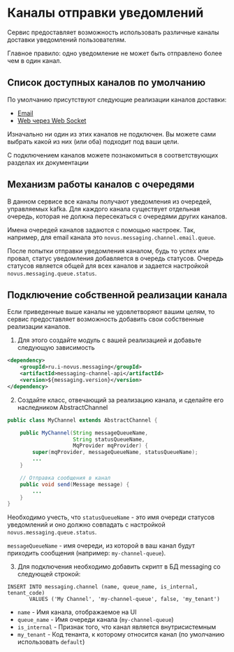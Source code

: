 # Каналы отправки уведомлений

Сервис предоставляет возможность использовать различные каналы доставки уведомлений пользователям.

Главное правило: одно уведомление не может быть отправлено более чем в один канал.

## Cписок доступных каналов по умолчанию

По умолчанию присутствуют следующие реализации каналов доставки:

- [Email](../messaging-channel-email/README.md)
- [Web через Web Socket](../messaging-channel-web/README.md)

Изначально ни один из этих каналов не подключен. 
Вы можете сами выбрать какой из них (или оба) подходит под ваши цели. 

С подключением каналов можете познакомиться в соответствующих разделах их документации

## Механизм работы каналов с очередями

В данном сервисе все каналы получают уведомления из очередей, управляемых kafka. 
Для каждого канала существует отдельная очередь, которая не должна пересекаться с очередями других каналов.

Имена очередей каналов задаются с помощью настроек. 
Так, например, для email канала это `novus.messaging.channel.email.queue`.

После попытки отправки уведомления каналом, будь то успех или провал, статус уведомления добавляется в очередь статусов.
Очередь статусов является общей для всех каналов и задается настройкой `novus.messaging.queue.status`.

## Подключение собственной реализации канала

Если приведенные выше каналы не удовлетворяют вашим целям,
то сервис предоставляет возможность добавить свои собственные реализации каналов.

1. Для этого создайте модуль с вашей реализацией и добавьте следующую зависимость

```xml
<dependency>
    <groupId>ru.i-novus.messaging</groupId>
    <artifactId>messaging-channel-api</artifactId>
    <version>${messaging.version}</version>
</dependency>
```

2. Создайте класс, отвечающий за реализацию канала, и сделайте его наследником AbstractChannel

```java
public class MyChannel extends AbstractChannel {

    public MyChannel(String messageQueueName,
                     String statusQueueName,
                     MqProvider mqProvider) {
        super(mqProvider, messageQueueName, statusQueueName);
        ...
    }

    // Отправка сообщения в канал
    public void send(Message message) {
        ...
    }
}
```

Необходимо учесть, что `statusQueueName` - это имя очереди статусов уведомлений
и оно должно совпадать с настройкой `novus.messaging.queue.status`.

`messageQueueName` - имя очереди, из которой в ваш канал будут приходить сообщения (например: `my-channel-queue`).

3. Для подключения необходимо добавить скрипт в БД messaging со следующей строкой:

 ```roomsql
 INSERT INTO messaging.channel (name, queue_name, is_internal, tenant_code) 
        VALUES ('My Channel', 'my-channel-queue', false, 'my_tenant')
 ```

- `name` - Имя канала, отображаемое на UI
- `queue_name` - Имя очереди канала (`my-channel-queue`)
- `is_internal` - Признак того, что канал является внутрисистемным
- `my_tenant` - Код тенанта, к которому относится канал (по умолчанию использовать `default`)




